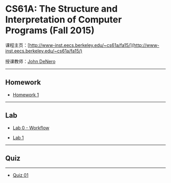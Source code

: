 # CS61A: The Structure and Interpretation of Computer Programs (Fall 2015)

课程主页：[http://www-inst.eecs.berkeley.edu/~cs61a/fa15/](http://www-inst.eecs.berkeley.edu/~cs61a/fa15/)

授课教师：[John DeNero](http://www.denero.org/)


---
## Homework

- [Homework 1](https://github.com/YuYinCUG/CS61A_Homework/tree/master/homework/hw01)

---
## Lab

- [Lab 0 - Workflow](https://github.com/YuYinCUG/CS61A_Homework/tree/master/lab/lab_0_workflow/lab00)

- [Lab 1](https://github.com/YuYinCUG/CS61A_Homework/tree/master/lab/lab01)

---

## Quiz

---

- [Quiz 01](https://github.com/YuYinCUG/CS61A_Homework/tree/master/quiz/quiz01)
